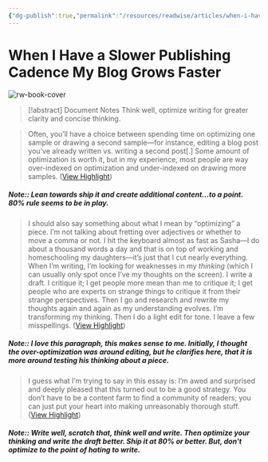 ```yaml
---
{"dg-publish":true,"permalink":"/resources/readwise/articles/when-i-have-a-slower-publishing-cadence-my-blog-grows-faster/","tags":["articles","til","optimizing","thinking","writing"],"created":"","updated":""}
---
```


# When I Have a Slower Publishing Cadence My Blog Grows Faster

![rw-book-cover](https://substackcdn.com/image/fetch/w_1200,h_600,c_fill,f_jpg,q_auto:good,fl_progressive:steep,g_auto/https%3A%2F%2Fsubstack-post-media.s3.amazonaws.com%2Fpublic%2Fimages%2Fcace8dea-91be-4021-8d1a-553e4a3e0373_1600x1311.jpeg)

> [!abstract] Document Notes
> Think well, optimize writing for greater clarity and concise thinking.

> Often, you’ll have a choice between spending time on optimizing one sample or drawing a second sample—for instance, editing a blog post you’ve already written vs. writing a second post[.] Some amount of optimization is worth it, but in my experience, most people are way over-indexed on optimization and under-indexed on drawing more samples. ([View Highlight](https://read.readwise.io/read/01h96pbbw132n4mcsmws3rdv36))

##### Note:: Lean towards ship it and create additional content...to a point. 80% rule seems to be in play.

> I should also say something about what I mean by “optimizing” a piece. I’m not talking about fretting over adjectives or whether to move a comma or not. I hit the keyboard almost as fast as Sasha—I do about a thousand words a day and that is on top of working and homeschooling my daughters—it’s just that I cut nearly everything. When I’m writing, I’m looking for weaknesses in my *thinking* (which I can usually only spot once I’ve my thoughts on the screen). I write a draft. I critique it; I get people more mean than me to critique it; I get people who are experts on strange things to critique it from their strange perspectives. Then I go and research and rewrite my thoughts again and again as my understanding evolves. I’m transforming my thinking. Then I do a light edit for tone. I leave a few misspellings. ([View Highlight](https://read.readwise.io/read/01h96phmmf9x86pn4bjcj3rs18))

##### Note:: I love this paragraph, this makes sense to me. Initially, I thought the over-optimization was around editing, but he clarifies here, that it is more around testing his thinking about a piece.

> I guess what I’m trying to say in this essay is: I’m awed and surprised and deeply pleased that this turned out to be a good strategy. You don’t have to be a content farm to find a community of readers; you can just put your heart into making unreasonably thorough stuff. ([View Highlight](https://read.readwise.io/read/01h96pm1cmtsqg4fhk3fkbg0k1))

##### Note:: Write well, scratch that, think well and write. Then optimize your thinking and write the draft better. Ship it at 80% or better. But, don't optimize to the point of hating to write.

